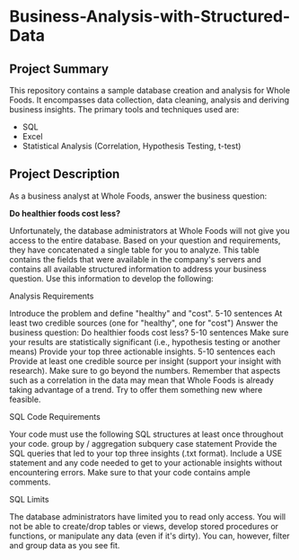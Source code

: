 # Business-Analysis-with-Structured-Data

## Project Summary

This repository contains a sample database creation and analysis for Whole Foods. It encompasses data collection, data cleaning, analysis and deriving business insights.
The primary tools and techniques used are:
- SQL
- Excel
- Statistical Analysis (Correlation, Hypothesis Testing, t-test)

## Project Description

As a business analyst at Whole Foods, answer the business question:

**Do healthier foods cost less?**

 

Unfortunately, the database administrators at Whole Foods will not give you access to the entire database. Based on your question and requirements, they have concatenated a single table for you to analyze. This table contains the fields that were available in the company's servers and contains all available structured information to address your business question. Use this information to develop the following:

 

Analysis Requirements

Introduce the problem and define "healthy" and "cost".
5-10 sentences
At least two credible sources (one for "healthy", one for "cost")
Answer the business question: Do healthier foods cost less?
5-10 sentences
Make sure your results are statistically significant (i.e., hypothesis testing or another means)
Provide your top three actionable insights.
5-10 sentences each
Provide at least one credible source per insight (support your insight with research).
Make sure to go beyond the numbers. Remember that aspects such as a correlation in the data may mean that Whole Foods is already taking advantage of a trend. Try to offer them something new where feasible.
 

SQL Code Requirements

Your code must use the following SQL structures at least once throughout your code.
group by / aggregation
subquery
case statement
Provide the SQL queries that led to your top three insights (.txt format). Include a USE statement and any code needed to get to your actionable insights without encountering errors. Make sure to that your code contains ample comments.
 

SQL Limits

The database administrators have limited you to read only access. You will not be able to create/drop tables or views, develop stored procedures or functions, or manipulate any data (even if it's dirty). You can, however, filter and group data as you see fit.

 

